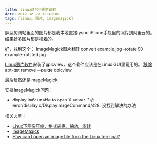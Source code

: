 ```yaml
---
title: linux命令行图片翻转
date: 2017-12-20 12:40:00
tags: [linux, 图片, imagemagick]
---
```

胖达的网站里面的图片都是我本地直接rysnc iPhone手机里的照片到阿里云的。
结果好多图片都是横着的。

好，找到这个：
ImageMagick图片翻转
convert example.jpg -rotate 90 example-rotated.jpg

[Linux图片软件](https://linux.cn/article-21-1.html)安装了gpicview，这个软件应该是在Linux GUI里面用的。
[移除 apt-get remove --purge gpicview](http://blog.csdn.net/get_set/article/details/51276609)

最后居然还是ImageMagick

安排ImageMagick问题：
- display.im6: unable to open X server `' @ error/display.c/DisplayImageCommand/428. 没找到解决的办法


相关文章：
- [Linux下图像压缩、格式转换、缩放、旋转](http://blog.csdn.net/zrools/article/details/51347471)
- [ImageMagick](https://www.imagemagick.org/script/index.php)
- [How can I open an image file from the Linux terminal?](https://www.computerhope.com/issues/ch001720.htm)